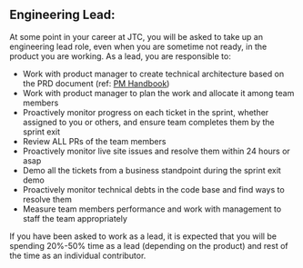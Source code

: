 ## Engineering Lead:

At some point in your career at JTC, you will be asked to take up an engineering lead role, even when you are sometime not ready, in the product you are working. As a lead, you are responsible to:

-   Work with product manager to create technical architecture based on the PRD document (ref: [PM Handbook](https://github.com/jalantechnologies/handbook/blob/main/product-management/index.md))
-   Work with product manager to plan the work and allocate it among team members
-   Proactively monitor progress on each ticket in the sprint, whether assigned to you or others, and ensure team completes them by the sprint exit
-   Review ALL PRs of the team members
-   Proactively monitor live site issues and resolve them within 24 hours or asap
-   Demo all the tickets from a business standpoint during the sprint exit demo
-   Proactively monitor technical debts in the code base and find ways to resolve them
-   Measure team members performance and work with management to staff the team appropriately

If you have been asked to work as a lead, it is expected that you will be spending 20%-50% time as a lead (depending on the product) and rest of the time as an individual contributor.
